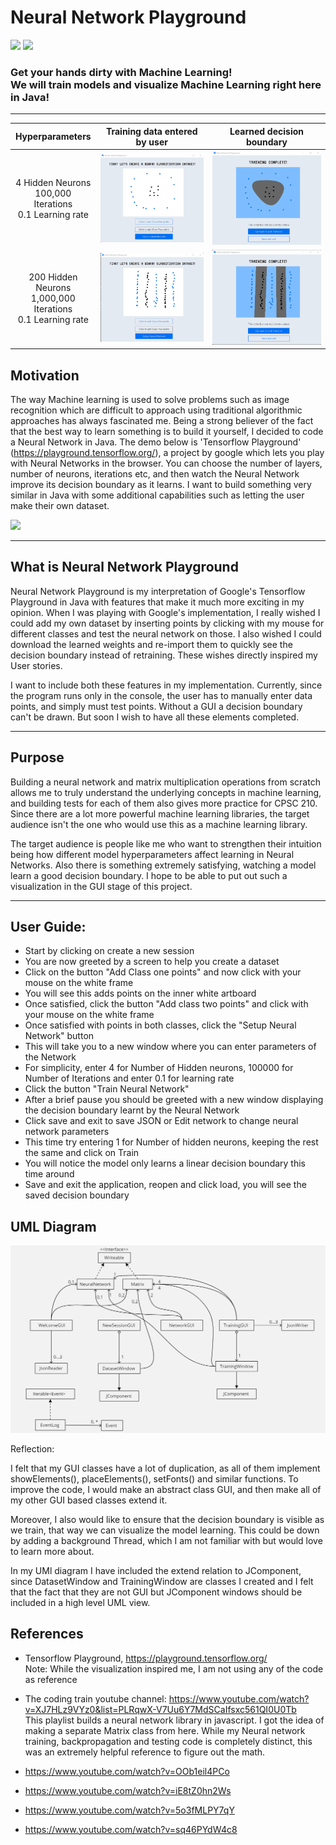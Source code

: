 # Neural Network Playground
<img src ="https://img.shields.io/badge/Coverage-100%25-success">
<img src="https://img.shields.io/badge/Java%20SE-v18.0.1-blue">

### Get your hands dirty with Machine Learning!<br>We will train models and visualize Machine Learning right here in Java!

---



 Hyperparameters |        Training data entered by user         |  Learned decision boundary
:--------:|:--------------------------------------------:|:-------------------------:
 4 Hidden Neurons <br> 100,000 Iterations <br> 0.1 Learning rate |        <img src = "src/example1.png">        |  <img src = "src/sol1.png"> 
200 Hidden Neurons <br> 1,000,000 Iterations <br> 0.1 Learning rate|               <img src = "src/example2.png"> |<img src = "src/sol2.png">



## Motivation

The way Machine learning is used to solve problems such as image recognition which are difficult to approach using
traditional algorithmic approaches has always fascinated me. 
Being a strong believer of the fact that the best way to learn something is to build it yourself, I decided to code
a Neural Network in Java. The demo below is 'Tensorflow Playground' (https://playground.tensorflow.org/), a project by 
google which lets you play with Neural Networks in the browser. You can choose the number of layers, number of neurons,
iterations etc, and then watch the Neural Network improve its decision boundary as it learns. 
I want to build something very similar in Java with some additional capabilities such as letting the user make their 
own dataset.


<img src = "src/source.gif">

---

## What is Neural Network Playground
Neural Network Playground is my interpretation of Google's Tensorflow Playground in Java with features that make
it much more exciting in my opinion. When I was playing with Google's implementation, I really wished I could
add my own dataset by inserting points by clicking with my mouse for different classes and test the neural network on those.
I also wished I could download the learned weights and re-import them to quickly see the decision boundary instead of retraining.
These wishes directly inspired my User stories.

I want to include both these features in my implementation. Currently, since the program runs only in the console, the 
user has to manually enter data points, and simply must test points. Without a GUI a decision boundary can't be drawn.
But soon I wish to have all these elements completed.

---

## Purpose

Building a neural network and matrix multiplication operations from scratch allows me to truly understand the underlying
concepts in machine learning, and building tests for each of them also gives more practice for CPSC 210. Since there are
a lot more powerful machine learning libraries, the target audience isn't the one who would use this as a machine 
learning library.

The target audience is people like me who want to strengthen their intuition being how different model hyperparameters 
affect learning in Neural Networks. Also there is something extremely satisfying, watching a model learn a good decision
boundary. I hope to be able to put out such a visualization in the GUI stage of this project.

---
## User Guide:

- Start by clicking on create a new session
- You are now greeted by a screen to help you create a dataset
- Click on the button "Add Class one points" and now click with your mouse on the white frame
- You will see this adds points on the inner white artboard
- Once satisfied, click the button "Add class two points" and click with your mouse on the white frame
- Once satisfied with points in both classes, click the "Setup Neural Network" button
- This will take you to a new window where you can enter parameters of the Network
- For simplicity, enter 4 for Number of Hidden neurons, 100000 for Number of Iterations and 
enter 0.1 for learning rate
- Click the button "Train Neural Network"
- After a brief pause you should be greeted with a new window displaying the decision
boundary learnt by the Neural Network
- Click save and exit to save JSON or Edit network to change neural network parameters
- This time try entering 1 for Number of hidden neurons, keeping the rest the same and 
click on Train
- You will notice the model only learns a linear decision boundary this time around
- Save and exit the application, reopen and click load, you will see the saved decision boundary

## UML Diagram

<img src = "src/UML.png">

Reflection:

I felt that my GUI classes have a lot of duplication, as all of them implement showElements(), placeElements(),
setFonts() and similar functions. To improve the code, I would make an abstract class GUI, and then make all of my 
other GUI based classes extend it.

Moreover, I also would like to ensure that the decision boundary is visible as we train, that way we can visualize the
model learning. This could be down by adding a background Thread, which I am not familiar
with but would love to learn more about.

In my UMl diagram I have included the extend relation to JComponent, since DatasetWindow and
TrainingWindow are classes I created and I felt that the fact that they are not GUI but JComponent windows should be
included in a high level UML view.

## References

- Tensorflow Playground, https://playground.tensorflow.org/ <br>
Note: While the visualization inspired me, I am not using any of the code as reference

- The coding train youtube channel: https://www.youtube.com/watch?v=XJ7HLz9VYz0&list=PLRqwX-V7Uu6Y7MdSCaIfsxc561QI0U0Tb
<br> This playlist builds a neural network library in javascript. I got the idea of making a separate Matrix class from
here. While my Neural network training, backpropagation and testing code is completely distinct, this was an extremely
helpful reference to figure out the math.
- https://www.youtube.com/watch?v=OOb1eil4PCo
- https://www.youtube.com/watch?v=iE8tZ0hn2Ws
- https://www.youtube.com/watch?v=5o3fMLPY7qY
- https://www.youtube.com/watch?v=sq46PYdW4c8








